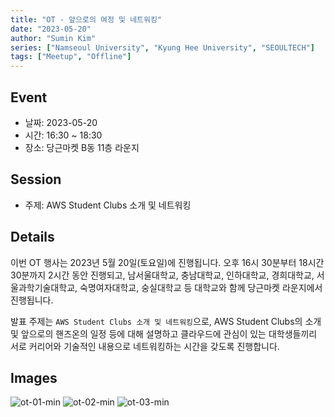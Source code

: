 ```yaml
---
title: "OT - 앞으로의 여정 및 네트워킹"
date: "2023-05-20"
author: "Sumin Kim"
series: ["Namseoul University", "Kyung Hee University", "SEOULTECH"]
tags: ["Meetup", "Offline"]
---
```


## Event

- 날짜: 2023-05-20
- 시간: 16:30 ~ 18:30
- 장소: 당근마켓 B동 11층 라운지

## Session

- 주제: AWS Student Clubs 소개 및 네트워킹

## Details

이번 OT 행사는 2023년 5월 20일(토요일)에 진행됩니다.
오후 16시 30분부터 18시간 30분까지 2시간 동안 진행되고, 남서울대학교, 충남대학교, 인하대학교, 경희대학교, 서울과학기술대학교, 숙명여자대학교, 숭실대학교 등 대학교와 함께 당근마켓 라운지에서 진행됩니다.

발표 주제는 `AWS Student Clubs 소개 및 네트워킹`으로, AWS Student Clubs의 소개 및 앞으로의 핸즈온의 일정 등에 대해 설명하고 클라우드에 관심이 있는 대학생들끼리 서로 커리어와 기술적인 내용으로 네트워킹하는 시간을 갖도록 진행합니다.

## Images

![ot-01-min](https://github.com/aws-cloud-clubs/aws-cloud-clubs.github.io/assets/32478597/362ad551-353d-4c74-b46a-eba2a641aadf)
![ot-02-min](https://github.com/aws-cloud-clubs/aws-cloud-clubs.github.io/assets/32478597/9bdee812-765b-42e9-b9d9-c17d00d70c88)
![ot-03-min](https://github.com/aws-cloud-clubs/aws-cloud-clubs.github.io/assets/32478597/b26a436c-ccb6-4982-be3e-b2f2d7bc53a4)
